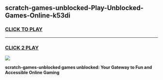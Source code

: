 
## scratch-games-unblocked-Play-Unblocked-Games-Online-k53di
<h3>
<a href="https://premium76.site?title=scratch-games-unblocked&ref=25A">CLICK TO PLAY</a></h3>
<hr>

<h3>
<a href="https://premium76.site?title=scratch-games-unblocked&ref=25A">CLICK 2 PLAY</a>
  
</h3>

<a href="https://premium76.site?title=scratch-games-unblocked&ref=25A"><img src="https://clearcache.store/games.png"></a>


**scratch-games-unblocked games unblocked: Your Gateway to Fun and Accessible Online Gaming**
